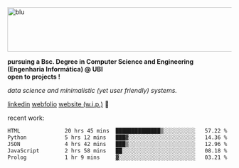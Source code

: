 
<img width="1415" height="100" alt="blu" src="https://github.com/rdsilva01/rdsilva01/assets/101207588/deb060e5-d035-4f09-b511-e3f50605b207">

**pursuing a Bsc. Degree in Computer Science and Engineering (Engenharia Informática) @ UBI** \
**open to projects !**

*data science and minimalistic (yet user friendly) systems.*

[linkedin](https://www.linkedin.com/in/rodrigo-silva-455b291bb/)
[webfolio](https://rdsilva01.github.io/portfolio-resume)
[website (w.i.p.)](https://rdsilva01.github.io/) 🏁

<!-- ![](https://komarev.com/ghpvc/?username=rdsilva01) -->

recent work:
<!--START_SECTION:waka-->

```txt
HTML              20 hrs 45 mins  ██████████████▒░░░░░░░░░░   57.22 %
Python            5 hrs 12 mins   ███▓░░░░░░░░░░░░░░░░░░░░░   14.36 %
JSON              4 hrs 42 mins   ███▒░░░░░░░░░░░░░░░░░░░░░   12.96 %
JavaScript        2 hrs 58 mins   ██░░░░░░░░░░░░░░░░░░░░░░░   08.18 %
Prolog            1 hr 9 mins     ▓░░░░░░░░░░░░░░░░░░░░░░░░   03.21 %
```

<!--END_SECTION:waka-->

